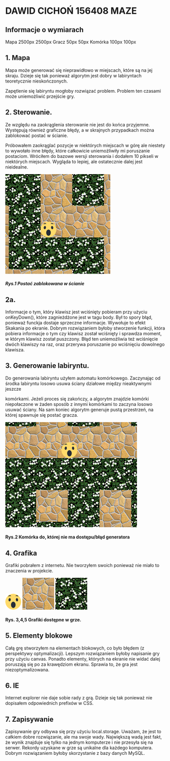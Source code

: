 
# DAWID CICHOŃ 156408 MAZE

## Informacje o wymiarach
Mapa 2500px 2500px
Gracz 50px 50px
Komórka 100px 100px


## 1. Mapa
Mapa może generować się nieprawidłowo w miejscach, które są na jej skraju. Dzieje się tak ponieważ algorytm jest dobry w labiryntach teoretycznie nieskończonych. 

Zapętlenie się labiryntu mogłoby rozwiązać problem. Problem ten czasami może uniemożliwić przejście gry.

## 2. Sterowanie.
Ze względu na zaokrąglenia sterowanie nie jest do końca przyjemne. Występują również graficzne błędy, a w skrajnych przypadkach można zablokować postać w ścianie. 

Próbowałem zaokrąglać pozycje w niektórych miejscach w górę ale niestety to wywołało inne błędy, które całkowicie uniemożliwiły mi poruszanie postaciom. Wróciłem do bazowe wersji sterowania i dodałem 10 pikseli w niektórych miejscach. Wygląda to lepiej, ale ostatecznie dalej jest nieidealne.

![Postać zablokowana w ścianie](img/md1.png?raw=true "Postać zablokowana w ścianie")
##### Rys.1 Postać zablokowana w ścianie

## 2a.
Informacje o tym, który klawisz jest wciśnięty pobieram przy użyciu onKeyDown(), które zagnieżdżone jest w tagu body. Był to spory błąd, ponieważ funckja dostaje sprzeczne informacje. Wywołuje to efekt Skakania po ekranie. Dobrym rozwiązaniem byłoby stworzenie funkcji, która pobiera informacje o tym czy klawisz został wciśnięty i sprawdza moment, w którym klawisz został puszczony. Błąd ten uniemożliwia też wciśnięcie dwóch klawiszy na raz, oraz przerywa poruszanie po wciśnięciu dowolnego klawisza.

## 3. Generowanie labiryntu. 
Do generowania labiryntu użyłem automatu komórkowego. Zaczynając od środka labiryntu losowo usuwa ściany działowe między nieaktywnymi jeszcze 

komórkami. Jeżeli proces się zakończy, a algorytm znajdzie komórki niepołaczone w żaden sposób z innymi komórkami to zaczyna losowo usuwać ściany. Na sam koniec algorytm generuje pustą przestrzeń, na której spawnuje się postać gracza.

![Błąd generatora](img/md2.png?raw=true "Błąd generatora")
#### Rys.2 Komórka do, której nie ma dostępu/błąd generatora

## 4. Grafika
Grafiki pobrałem z internetu. Nie tworzyłem swoich ponieważ nie miało to znaczenia w projekcie.

![Postać](img/player.png?raw=true "Postać")
![Ścieżka](img/floor.jpg?raw=true "Ścieżka")
![Ściana](img/wall.jpg?raw=true "Ściana")
#### Rys. 3,4,5 Grafiki dostępne w grze.

## 5. Elementy blokowe
Całą grę stworzyłem na elementach blokowych, co było błędem (z perspektywy optymalizacji). Lepszym rozwiązaniem byłoby napisanie gry przy użyciu canvas. Ponadto elementy, których na ekranie nie widać dalej poruszają się po za krawędziom ekranu. Sprawia to, że gra jest niezoptymalizowana.

## 6. IE
Internet explorer nie daje sobie rady z grą. Dzieje się tak ponieważ nie dopisałem odpowiednich prefixów w CSS.

## 7. Zapisywanie
Zapisywanie gry odbywa się przy użyciu local.storage. Uważam, że jest to całkiem dobre rozwiązanie, ale ma swoje wady. Największą wadą jest fakt, że wynik znajduje się tylko na jednym komputerze i nie przesyła się na serwer. Rekordy uzyskane w grze są unikalne dla każdego komputera. Dobrym rozwiązaniem byłoby skorzystanie z bazy danych MySQL.
